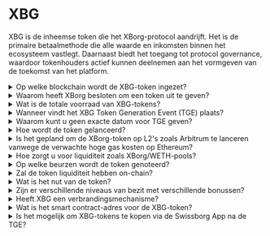 # XBG

XBG is de inheemse token die het XBorg-protocol aandrijft. Het is de primaire betaalmethode die alle waarde en inkomsten binnen het ecosysteem vastlegt. Daarnaast biedt het toegang tot protocol governance, waardoor tokenhouders actief kunnen deelnemen aan het vormgeven van de toekomst van het platform.

<details>

<summary>Op welke blockchain wordt de XBG-token ingezet?</summary>

De XBG-token wordt ingezet op de Ethereum blockchain en zal worden overgezet naar het Polygon-netwerk voor verbeterde schaalbaarheid en efficiëntie. Daarnaast zal een aparte toewijzing van XBG-tokens worden gereserveerd voor implementatie op de Borg-keten zodra deze volledig operationeel is. Deze multi-chain aanpak zorgt voor brede toegankelijkheid en veelzijdigheid voor onze tokenhouders.

</details>

<details>

<summary>Waarom heeft XBorg besloten om een token uit te geven?</summary>

XBorg is diep toegewijd aan het bevorderen van een op de gemeenschap gericht ecosysteem, en onze beslissing om een token uit te geven weerspiegelt deze toewijding. In tegenstelling tot traditionele bedrijfsmodellen die zich richten op waardeopbouw op basis van aandelen, worden alle kasstromen die binnen ons ecosysteem worden gegenereerd, omgeleid naar de DAO (Decentralized Autonomous Organization) treasury. Dit model vergemakkelijkt een meer directe betrokkenheid van de gemeenschap en stemt belangen effectiever af.

Door de introductie van de XBG-token creëren we een in-protocol economie waarin de token fungeert als het primaire transactiemiddel. Deze stap markeert een verschuiving naar een meer participatief, door de gemeenschap gedreven model, waarin elk lid inspraak heeft in de richting van het platform en deelt in het succes ervan. Het is een innovatieve benadering die ons geloof in het transformerende potentieel van gedecentraliseerde netwerken benadrukt.

</details>

<details>

<summary>Wat is de totale voorraad van XBG-tokens?</summary>

De maximale voorraad van XBG-tokens is vastgesteld op 1.000.000.000 (1 miljard).

</details>

<details>

<summary>Wanneer vindt het XBG Token Generation Event (TGE) plaats?</summary>

Het TGE zal plaatsvinden tegen het einde van 2023.

</details>

<details>

<summary>Waarom kunt u geen exacte datum voor TGE geven?</summary>

Als team geloven we dat het crypto-vooruitzicht tegen het einde van 2023 en dicht bij Bitcoin-halveringen positief zal zijn. Het XBorg-team voert momenteel gesprekken met topbeurzen, waarvan de meningen aanzienlijk gewicht hebben bij het bepalen van het ideale tijdstip voor notering van de token. Het is belangrijk op te merken dat het lanceren van een token tijdens periodes van onzekere liquiditeit en interesse in alternatieve munten een risico kan vormen.

Bovendien erkennen we dat de waarde van een token ligt in de kracht van het ecosysteem waarin het opereert. Daarom is ons doel om een gebruikersbasis van minimaal 100.000 te cultiveren voordat de token wordt gelanceerd.

Vooruitkijkend is ons team optimistisch over het potentieel van de cryptomarkt tegen het einde van 2023, met name in het licht van de komende Bitcoin-halveringen.

</details>

<details>

<summary>Hoe wordt de token gelanceerd?</summary>

We zijn van plan de token uit te brengen via een Balancer Liquidity Bootstrapping Pool. Houd er rekening mee dat dit kan veranderen op basis van de vereisten van beurzen en marktomstandigheden.

</details>

<details>

<summary>Is het gepland om de XBorg-token op L2's zoals Arbitrum te lanceren vanwege de verwachte hoge gas kosten op Ethereum?</summary>

Ja, de token wordt gelanceerd op ETH als de primaire markt en overgezet naar Polygon en uiteindelijk naar andere L2's.

</details>

<details>

<summary>Hoe zorgt u voor liquiditeit zoals XBorg/WETH-pools?</summary>

5% van het kapitaal van de seedronde en een aanzienlijk deel van de openbare verkoop worden als liquiditeit in AMM's geplaatst.

</details>

<details>

<summary>Op welke beurzen wordt de token genoteerd?</summary>

We zijn in gesprek met de volgende partijen.

_Tier 1-beurzen:_

* Binance
* Coinbase

_en Tier 2-beurzen:_

* Kraken
* OKX
* ByBit
* Kucoin

Hoewel bepaalde gesprekken verder zijn gevorderd dan andere, kunnen we geen bevestiging geven van enige beursnoteringen vanwege het bestaan van geheimhoudingsovereenkomsten rond bepaalde gesprekken.

</details>

<details>

<summary>Zal de token liquiditeit hebben on-chain?</summary>

Ja, er zal een Uniswap-pool op het Ethereum-netwerk (QuickSwap voor Polygon) beschikbaar zijn en XBorg zal de initiële liquiditeit verschaffen. We zullen ook derden stimuleren om liquiditeit te verschaffen met LP-rewards. 5% van het kapitaal van de seedronde en een aanzienlijk deel van de openbare verkoop worden als liquiditeit in AMM's geplaatst.

</details>

<details>

<summary>Wat is het nut van de token?</summary>

De XBG-token speelt een cruciale rol in het netwerk en dient als het primaire betaalmiddel, governance en protocolincentives.

**In-app betalingen en platformkosten**

XBG is de primaire betaalmethode en transacties over het protocol, die onderhevig zijn aan bepaalde kosten. Voor Web2-gebruikers die de voorkeur geven aan fiatbetaling, verwerft XBorg het equivalent van XBG-tokens op de open markt. De lijst met via het protocol geïnde kosten is te vinden op de dia: Protocol Sustainability & Revenue. Deze kosten worden in XBG in rekening gebracht.

**Governance**

De XBG-token wordt gebruikt voor governance-acties in de XBorg DAO na het Token Generation Event. XBG-tokenhouders hebben de mogelijkheid om te stemmen over belangrijke beslissingen met betrekking tot de ontwikkeling van het protocol.

**Staking**

50% van de in XBG betaalde kosten en inkomsten zijn bestemd voor het staking-beloningssysteem. De hoeveelheid staking-beloningen die wordt ontvangen, wordt bepaald door de duur van de lock-up periode en de status van de individuele gebruiker binnen het protocol.

**Protocoltoegang**

Sommige functionaliteiten en hulpprogramma's van het protocol zijn onderworpen aan toegangsbeperkingen op basis van de hoeveelheid XBG die wordt aangehouden en de status van de gebruiker binnen het protocol.

</details>

<details>

<summary>Zijn er verschillende niveaus van bezit met verschillende bonussen?</summary>

Op dit moment verleent het bezit van XBG-tokens geen specifiek niveau; het moet echter worden opgemerkt dat toegang tot bepaalde functies afhankelijk zal zijn van de hoeveelheid XBG die men bezit.

</details>

<details>

<summary>Heeft XBG een verbrandingsmechanisme?</summary>

Op dit moment wordt 50% van de inkomsten toegewezen aan staking-opbrengsten, terwijl de rest wordt toegewezen aan de treasury. De governance kan de exacte verdeling van de inkomsten beslissen en een deel toewijzen aan een verbrandingsmechanisme.

</details>

<details>

<summary>Wat is het smart contract-adres voor de XBG-token?</summary>

Het contract van de XBG-token is nog niet ingezet op het testnet of mainnet. Er zijn dus geen contractadressen beschikbaar.

</details>

<details>

<summary>Is het mogelijk om XBG-tokens te kopen via de Swissborg App na de TGE?</summary>

Het is zeer waarschijnlijk. Om op SwissBorg te worden vermeld, moet de XBG-token worden vermeld op Kraken, Binance of LBank.

</details>

&#x20;